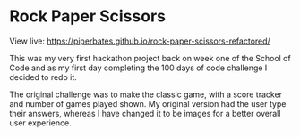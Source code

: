 # Rock Paper Scissors

View live: https://piperbates.github.io/rock-paper-scissors-refactored/

This was my very first hackathon project back on week one of the School of Code and as my first day completing the 100 days of code challenge I decided to redo it.

The original challenge was to make the classic game, with a score tracker and number of games played shown. My original version had the user type their answers, whereas I have changed it to be images for a better overall user experience.